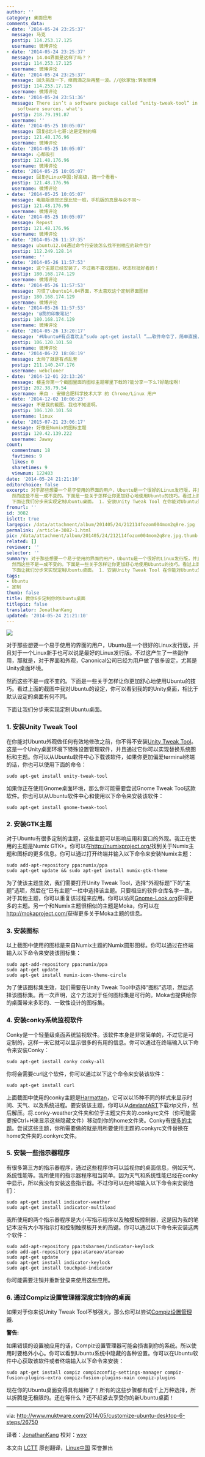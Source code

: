 ```yaml
---
author: ''
category: 桌面应用
comments_data:
- date: '2014-05-24 23:25:37'
  message: 马克
  postip: 114.253.17.125
  username: 微博评论
- date: '2014-05-24 23:25:37'
  message: 14.04界面是这样了吗？？
  postip: 114.253.17.125
  username: 微博评论
- date: '2014-05-24 23:25:37'
  message: 回头挑战一下，继雨滴之后再整一波。//@狄家怡:转发微博
  postip: 114.253.17.125
  username: 微博评论
- date: '2014-05-24 23:51:36'
  message: There isn’t a software package called “unity-tweak-tool” in your current
    software sources. what's
  postip: 218.79.191.87
  username: ''
- date: '2014-05-25 10:05:07'
  message: 回复@北斗七哥:这是定制的嘛
  postip: 121.48.176.96
  username: 微博评论
- date: '2014-05-25 10:05:07'
  message: 心都吸引
  postip: 121.48.176.96
  username: 微博评论
- date: '2014-05-25 10:05:07'
  message: 回复@Linux中国:好高级，搞一个看看~
  postip: 121.48.176.96
  username: 微博评论
- date: '2014-05-25 10:05:07'
  message: 电脑版感觉还是比较一般，手机版的真是与众不同～
  postip: 121.48.176.96
  username: 微博评论
- date: '2014-05-25 10:05:07'
  message: Repost
  postip: 121.48.176.96
  username: 微博评论
- date: '2014-05-26 11:37:35'
  message: ubuntu12.04通过命令行安装怎么找不到相应的软件包?
  postip: 112.249.128.14
  username: ''
- date: '2014-05-26 11:57:53'
  message: 这个主题已经安装了，不过我不喜欢图标，状态栏挺好看的！
  postip: 180.168.174.129
  username: 微博评论
- date: '2014-05-26 11:57:53'
  message: 习惯了ubuntu14.04界面，不太喜欢这个定制界面图标
  postip: 180.168.174.129
  username: 微博评论
- date: '2014-05-26 11:57:53'
  message: '@我的印象笔记'
  postip: 180.168.174.129
  username: 微博评论
- date: '2014-05-26 13:20:17'
  message: '#Ubuntu#有点喜欢上”sudo apt-get install ”……软件命令了，简单直接，不用满世界找软件下载，也无病毒木马之忧 //@校长Ubuntu:转发微博'
  postip: 106.120.101.58
  username: 微博评论
- date: '2014-06-22 18:08:19'
  message: 太帅了就是有点乱套
  postip: 211.140.247.176
  username: webcloner
- date: '2014-12-01 22:13:26'
  message: 楼主你第一个截图里面的图标主题哪里下载的?能分享一下么?好酷炫啊!
  postip: 202.38.79.54
  username: 来自 - 安徽合肥科学技术大学 的 Chrome/Linux 用户
- date: '2014-12-02 10:06:23'
  message: 不是我的截图，我也不知道啊。
  postip: 106.120.101.58
  username: linux
- date: '2015-07-21 23:06:17'
  message: 好像是Numix的图标主题
  postip: 120.42.139.222
  username: Jaway
count:
  commentnum: 18
  favtimes: 9
  likes: 0
  sharetimes: 9
  viewnum: 122403
date: '2014-05-24 21:21:10'
editorchoice: false
excerpt: 对于那些想要一个易于使用的界面的用户，Ubuntu是一个很好的Linux发行版，并且对于一个Linux新手也可以说是最好的Linux发行版。不过这产生了一些副作用，那就是，对于界面和外观，Canonical公司已经为用户做了很多设定，尤其是Unity桌面环境。
  然而这些不是一成不变的。下面是一些关于怎样让你更加舒心地使用Ubuntu的技巧。看过上面的截图中我对Ubuntu的设定，你可以看到我的的Unity桌面，相比于默认设定的桌面有何不同。
  下面让我们分步来实现定制Ubuntu桌面。 1. 安装Unity Tweak Tool 在你能对Ubuntu外观做任何有效地修改之前，你不得
fromurl: ''
id: 3082
islctt: true
largepic: /data/attachment/album/201405/24/212114fozom004mom2q8re.jpg
permalink: /article-3082-1.html
pic: /data/attachment/album/201405/24/212114fozom004mom2q8re.jpg.thumb.jpg
related: []
reviewer: ''
selector: ''
summary: 对于那些想要一个易于使用的界面的用户，Ubuntu是一个很好的Linux发行版，并且对于一个Linux新手也可以说是最好的Linux发行版。不过这产生了一些副作用，那就是，对于界面和外观，Canonical公司已经为用户做了很多设定，尤其是Unity桌面环境。
  然而这些不是一成不变的。下面是一些关于怎样让你更加舒心地使用Ubuntu的技巧。看过上面的截图中我对Ubuntu的设定，你可以看到我的的Unity桌面，相比于默认设定的桌面有何不同。
  下面让我们分步来实现定制Ubuntu桌面。 1. 安装Unity Tweak Tool 在你能对Ubuntu外观做任何有效地修改之前，你不得
tags:
- Ubuntu
- 定制
thumb: false
title: 教你6步定制你的Ubuntu桌面
titlepic: false
translator: JonathanKang
updated: '2014-05-24 21:21:10'
---
```


![](/data/attachment/album/201405/24/212114fozom004mom2q8re.jpg)


对于那些想要一个易于使用的界面的用户，Ubuntu是一个很好的Linux发行版，并且对于一个Linux新手也可以说是最好的Linux发行版。不过这产生了一些副作用，那就是，对于界面和外观，Canonical公司已经为用户做了很多设定，尤其是Unity桌面环境。


然而这些不是一成不变的。下面是一些关于怎样让你更加舒心地使用Ubuntu的技巧。看过上面的截图中我对Ubuntu的设定，你可以看到我的的Unity桌面，相比于默认设定的桌面有何不同。


下面让我们分步来实现定制Ubuntu桌面。


### 1. 安装Unity Tweak Tool


在你能对Ubuntu外观做任何有效地修改之前，你不得不安装[Unity Tweak Tool](https://apps.ubuntu.com/cat/applications/unity-tweak-tool/)。这是一个Unity桌面环境下特殊设置管理软件，并且通过它你可以实现替换系统图标和主题。你可以从Ubuntu软件中心下载该软件，如果你更加偏爱terminal终端的话，你也可以使用下面的命令：



```
sudo apt-get install unity-tweak-tool

```

如果你正在使用Gnome桌面环境，那么你可能需要尝试Gnome Tweak Tool这款软件。你也可以从Ubuntu软件中心和使用以下命令来安装该软件：



```
sudo apt-get install gnome-tweak-tool

```

### 2. 安装GTK主题


对于Ubuntu有很多定制的主题，这些主题可以影响应用和窗口的外观。我正在使用的主题是Numix GTK+。你可以在<http://numixproject.org/>找到关于Numix主题和图标的更多信息。你可以通过打开终端并输入以下命令来安装Numix主题：



```
sudo add-apt-repository ppa:numix/ppa
sudo apt-get update && sudo apt-get install numix-gtk-theme

```

为了使该主题生效，我们需要打开Unity Tweak Tool，选择“外观标题”下的“主题”选项，然后在“已有主题”一栏中选择该主题。只要相应的软件仓库名字一致，对于其他主题，你可以重复该过程来应用。你可以访问[Gnome-Look.org](http://gnome-look.org/?xcontentmode=100)获得更多的主题。另一个和Numix主题很相似的主题是Moka，你可以在<http://mokaproject.com/>获得更多关于Moka主题的信息。


### 3. 安装图标


以上截图中使用的图标是来自Numix主题的Numix圆形图标。你可以通过在终端输入以下命令来安装该图标集：



```
sudo apt-add-repository ppa:numix/ppa
sudo apt-get update
sudo apt-get install numix-icon-theme-circle

```

为了使该图标集生效，我们需要在Unity Tweak Tool中选择“图标”选项，然后选择该图标集。再一次声明，这个方法对于任何图标集是可行的。Moka也提供给你的桌面带来多彩的、一致性设计的图标集。


### 4. 安装conky系统监视软件


Conky是一个轻量级桌面系统监视软件。该软件本身是非常简单的，不过它是可定制的，这样一来它就可以显示很多的有用的信息。你可以通过在终端输入以下命令来安装Conky：



```
sudo apt-get install conky conky-all

```

你将会需要curl这个软件，你可以通过以下这个命令来安装该软件：



```
sudo apt-get install curl

```

上面截图中使用的conky主题是[Harmattan](http://zagortenay333.deviantart.com/art/Conky-Harmattan-426662366)，它可以以15种不同的样式来显示时间、天气、以及系统进程。要安装该主题，你可以从[deviantART](http://www.deviantart.com/art/Conky-Harmattan-426662366)下载zip文件，然后解压。将.conky-weather文件夹和位于主题文件夹的.conkyrc文件（你可能需要按Ctrl+H来显示这些隐藏文件）移动到你的home文件夹。Conky有[很多的主题](http://www.deviantart.com/?qh=&section=&global=1&q=conky)。尝试这些主题，你所需要做的就是用所要使用主题的.conkyrc文件替换在home文件夹的.conkyrc文件。


### 5. 安装一些指示器程序


有很多第三方的指示器程序，通过这些程序你可以监视你的桌面信息，例如天气、系统性能等。我所使用的指示器程序相当简单。因为天气和系统性能已经在conky中显示，所以我没有安装这些指示器。不过你可以在终端输入以下命令来安装他们：



```
sudo apt-get install indicator-weather
sudo apt-get install indicator-multiload

```

我所使用的两个指示器程序是大小写指示程序以及触摸板控制器，这是因为我的笔记本没有大小写指示灯和控制触摸板开关的热键。你可以通过以下命令来安装这两个软件：



```
sudo add-apt-repository ppa:tsbarnes/indicator-keylock
sudo add-apt-repository ppa:atareao/atareao
sudo apt-get update
sudo apt-get install indicator-keylock
sudo apt-get install touchpad-indicator

```

你可能需要注销并重新登录来使用这些应用。


### 6. 通过Compiz设置管理器深度定制你的桌面


如果对于你来说Unity Tweak Tool不够强大，那么你可以尝试[Compiz设置管理器](https://apps.ubuntu.com/cat/applications/compizconfig-settings-manager/).


**警告:** 


如果错误的设置被应用的话，Compiz设置管理器可能会损害到你的系统。所以使用时要格外小心。你可以看到Ubuntu系统中隐藏的各种设置。你可以在Ubuntu软件中心获取该软件或者终端输入以下命令来安装：



```
sudo apt-get install compiz compizconfig-settings-manager compiz-fusion-plugins-extra compiz-fusion-plugins-main compiz-plugins

```

现在你的Ubuntu桌面变得具有超棒了！所有的这些步骤都有成千上万种选择，所以折腾是无极限的。还在等什么？还不赶紧去享受你的新Ubuntu桌面！




---


via: <http://www.muktware.com/2014/05/customize-ubuntu-desktop-6-steps/26750>


译者：[JonathanKang](https://github.com/JonathanKang) 校对：[wxy](https://github.com/wxy)


本文由 [LCTT](https://github.com/LCTT/TranslateProject) 原创翻译，[Linux中国](http://linux.cn/) 荣誉推出